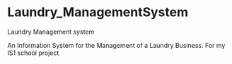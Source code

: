 # Laundry_ManagementSystem
Laundry Management system

An Information System for the Management of a Laundry Business. For my IS1 school project

